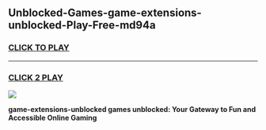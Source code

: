 
## Unblocked-Games-game-extensions-unblocked-Play-Free-md94a
<h3>
<a href="https://premium76.site?title=game-extensions-unblocked&ref=24M">CLICK TO PLAY</a></h3>
<hr>

<h3>
<a href="https://premium76.site?title=game-extensions-unblocked&ref=24M">CLICK 2 PLAY</a>
  
</h3>

<a href="https://premium76.site?title=game-extensions-unblocked&ref=24M"><img src="https://clearcache.store/games.png"></a>


**game-extensions-unblocked games unblocked: Your Gateway to Fun and Accessible Online Gaming**
